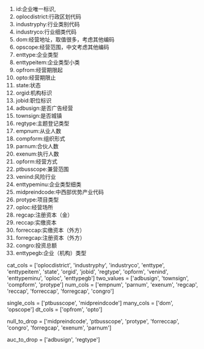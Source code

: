 1. id:企业唯一标识,
2. oplocdistrict:行政区划代码
3. industryphy:行业类别代码
4. industryco:行业细类代码
5. dom:经营地址，取值很多，考虑其他编码
6. opscope:经营范围，中文考虑其他编码
7. enttype:企业类型
8. enttypeitem:企业类型小类
9. opfrom:经营期限起
10. opto:经营期限止
11. state:状态
12. orgid:机构标识
13. jobid:职位标识
14. adbusign:是否广告经营
15. townsign:是否城镇
16. regtype:主题登记类型
17. empnum:从业人数
18. compform:组织形式
19. parnum:合伙人数
20. exenum:执行人数
21. opform:经营方式
22. ptbusscope:兼营范围
23. venind:风险行业
24. enttypeminu:企业类型细类
25. midpreindcode:中西部优势产业代码
26. protype:项目类型
27. oploc:经营场所
28. regcap:注册资本（金）
29. reccap:实缴资本
30. forreccap:实缴资本（外方）
31. forregcap:注册资本（外方）
32. congro:投资总额
33. enttypegb:企业（机构）类型


cat_cols = ['oplocdistrict', 'industryphy', 'industryco', 'enttype', 'enttypeitem', 'state', 'orgid', 'jobid', 'regtype', 'opform', 'venind', 'enttypeminu', 'oploc', 'enttypegb']
two_values = ['adbusign', 'townsign', 'compform', 'protype']
num_cols = ['empnum', 'parnum', 'exenum', 'regcap', 'reccap', 'forreccap', 'forregcap', 'congro']

single_cols = ['ptbusscope', 'midpreindcode']
many_cols = ['dom', 'opscope']
dt_cols = ['opfrom', 'opto']

null_to_drop = ['midpreindcode', 'ptbusscope', 'protype', 'forreccap', 'congro', 'forregcap', 'exenum', 'parnum']

auc_to_drop = ['adbusign', 'regtype']